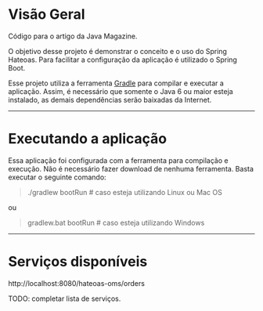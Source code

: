 # Visão Geral

Código para o artigo da Java Magazine.

O objetivo desse projeto é demonstrar o conceito e o uso do Spring Hateoas. Para facilitar a configuração da aplicação é utilizado o Spring Boot.

Esse projeto utiliza a ferramenta [Gradle](http://www.gradle.org/) para compilar e executar a aplicação. Assim, é necessário que somente o Java 6 ou maior esteja instalado, as demais dependências serão baixadas da Internet.

-----

# Executando a aplicação

Essa aplicação foi configurada com a ferramenta  para compilação e execução. Não é necessário fazer download de nenhuma ferramenta. Basta executar o seguinte comando:

> ./gradlew bootRun # caso esteja utilizando Linux ou Mac OS

ou

> gradlew.bat bootRun # caso esteja utilizando Windows

-----

# Serviços disponíveis

http://localhost:8080/hateoas-oms/orders

TODO: completar lista de serviços.
